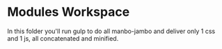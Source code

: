 # Modules Workspace

In this folder you'll run gulp to do all manbo-jambo and deliver only 1 css and 1 js, all concatenated and minified.

